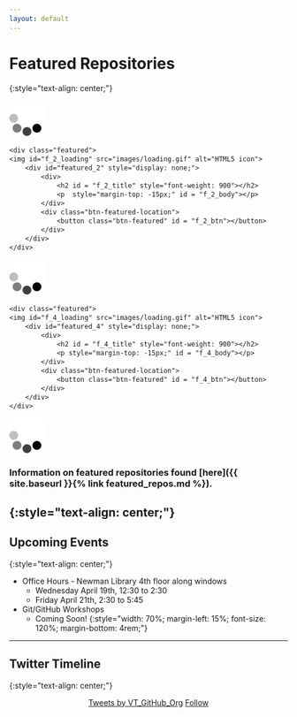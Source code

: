 ```yaml
---
layout: default
---
```


# **Featured Repositories**
{:style="text-align: center;"}

<!-- ## **UNDER CONSTRUCTION**
{:style="text-align: center; color:orange;"} -->

<div class="flex-grid-featured">
<!-- Max allowed description body is 270 characters -->
	<div class="featured">
	<img id="f_1_loading" src="images/loading.gif" alt="HTML5 icon"> 
		<div id="featured_1" style="display: none;">
			<div>
				<h2 id = "f_1_title" style="font-weight: 900"></h2>
				<p style="margin-top: -15px;" id = "f_1_body"></p>
			</div>
			<div class="btn-featured-location">
				<button class="btn-featured" id = "f_1_btn"></button>
			</div>
		</div>
	</div>

	<div class="featured">
	<img id="f_2_loading" src="images/loading.gif" alt="HTML5 icon"> 
		<div id="featured_2" style="display: none;">
			<div>
				<h2 id = "f_2_title" style="font-weight: 900"></h2>
				<p  style="margin-top: -15px;" id = "f_2_body"></p>
			</div>
			<div class="btn-featured-location">
				<button class="btn-featured" id = "f_2_btn"></button>
			</div>
		</div>
	</div>

</div>

<div class="flex-grid-featured" >
	<div class="featured">
	<img id="f_3_loading" src="images/loading.gif" alt="HTML5 icon"> 
		<div id="featured_3" style="display: none;">
			<div>
				<h2 id = "f_3_title" style="font-weight: 900"></h2>
				<p style="margin-top: -15px;" id = "f_3_body"></p>
			</div>
			<div class="btn-featured-location">
				<button class="btn-featured" id = "f_3_btn"></button>
			</div>
		</div>
	</div>


	<div class="featured">
	<img id="f_4_loading" src="images/loading.gif" alt="HTML5 icon"> 
		<div id="featured_4" style="display: none;">
			<div>
				<h2 id = "f_4_title" style="font-weight: 900"></h2>
				<p style="margin-top: -15px;" id = "f_4_body"></p>
			</div>
			<div class="btn-featured-location">
				<button class="btn-featured" id = "f_4_btn"></button>
			</div>
		</div>
	</div>
</div>

<div class="flex-grid-featured">
	<div class="featured">
	<img id="f_5_loading" src="images/loading.gif" alt="HTML5 icon"> 
		<div id="featured_5" style="display: none;">
			<div>
				<h2 id = "f_5_title" style="font-weight: 900"></h2>
				<p style="margin-top: -15px;" id = "f_5_body"></p>
			</div>
			<div class="btn-featured-location">
				<button class="btn-featured" id = "f_5_btn"></button>
			</div>
		</div>
	</div>

</div>

### Information on featured repositories found [here]({{ site.baseurl }}{% link featured_repos.md %}).
{:style="text-align: center;"}
---

## **Upcoming Events**
{:style="text-align: center;"}

* Office Hours - Newman Library 4th floor along windows
  * Wednesday April 19th, 12:30 to 2:30
  * Friday April 21th, 2:30 to 5:45
* Git/GitHub Workshops
  * Coming Soon!
{:style="width: 70%; margin-left: 15%; font-size: 120%; margin-bottom: 4rem;"}
---

## **Twitter Timeline**
{:style="text-align: center;"}

<div style="" align="center">
	<div style="max-width: 80%;">
		<a class="twitter-timeline" data-chrome="noheader noborders" data-link-color="#159957" href="https://twitter.com/VT_GitHub_Org">Tweets by VT_GitHub_Org</a> <script async src="//platform.twitter.com/widgets.js" charset="utf-8"></script>
		<a href="https://twitter.com/VT_GitHub_Org" class="twitter-follow-button" data-size="large" data-show-screen-name="false" data-show-count="false">Follow</a><script async src="//platform.twitter.com/widgets.js" charset="utf-8"></script>
	</div>
</div>
<script type="text/javascript" src="assets/javascript/buttonClick.js"></script>
<script type="text/javascript" src="assets/javascript/loadFeatured.js"></script>

